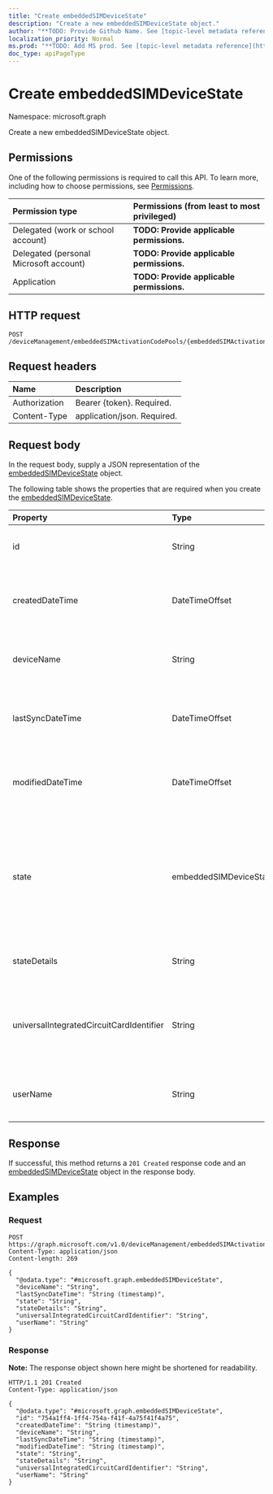 ```yaml
---
title: "Create embeddedSIMDeviceState"
description: "Create a new embeddedSIMDeviceState object."
author: "**TODO: Provide Github Name. See [topic-level metadata reference](https://msgo.azurewebsites.net/add/document/guidelines/metadata.html#topic-level-metadata)**"
localization_priority: Normal
ms.prod: "**TODO: Add MS prod. See [topic-level metadata reference](https://msgo.azurewebsites.net/add/document/guidelines/metadata.html#topic-level-metadata)**"
doc_type: apiPageType
---
```


# Create embeddedSIMDeviceState
Namespace: microsoft.graph



Create a new embeddedSIMDeviceState object.

## Permissions
One of the following permissions is required to call this API. To learn more, including how to choose permissions, see [Permissions](/graph/permissions-reference).

|Permission type|Permissions (from least to most privileged)|
|:---|:---|
|Delegated (work or school account)|**TODO: Provide applicable permissions.**|
|Delegated (personal Microsoft account)|**TODO: Provide applicable permissions.**|
|Application|**TODO: Provide applicable permissions.**|

## HTTP request

<!-- {
  "blockType": "ignored"
}
-->
``` http
POST /deviceManagement/embeddedSIMActivationCodePools/{embeddedSIMActivationCodePoolId}/deviceStates
```

## Request headers
|Name|Description|
|:---|:---|
|Authorization|Bearer {token}. Required.|
|Content-Type|application/json. Required.|

## Request body
In the request body, supply a JSON representation of the [embeddedSIMDeviceState](../resources/embeddedsimdevicestate.md) object.

The following table shows the properties that are required when you create the [embeddedSIMDeviceState](../resources/embeddedsimdevicestate.md).

|Property|Type|Description|
|:---|:---|:---|
|id|String|**TODO: Add Description** Inherited from [entity](../resources/entity.md)|
|createdDateTime|DateTimeOffset|The time the embedded SIM device status was created. Generated service side.|
|deviceName|String|Device name to which the subscription was provisioned e.g. DESKTOP-JOE|
|lastSyncDateTime|DateTimeOffset|The time the embedded SIM device last checked in. Updated service side.|
|modifiedDateTime|DateTimeOffset|The time the embedded SIM device status was last modified. Updated service side.|
|state|embeddedSIMDeviceStateValue|The state of the profile operation applied to the device. Possible values are: `notEvaluated`, `failed`, `installing`, `installed`, `deleting`, `error`, `deleted`, `removedByUser`.|
|stateDetails|String|String description of the provisioning state.|
|universalIntegratedCircuitCardIdentifier|String|The Universal Integrated Circuit Card Identifier (UICCID) identifying the hardware onto which a profile is to be deployed.|
|userName|String|Username which the subscription was provisioned to e.g. joe@contoso.com|



## Response

If successful, this method returns a `201 Created` response code and an [embeddedSIMDeviceState](../resources/embeddedsimdevicestate.md) object in the response body.

## Examples

### Request
<!-- {
  "blockType": "request",
  "name": "create_embeddedsimdevicestate_from_"
}
-->
``` http
POST https://graph.microsoft.com/v1.0/deviceManagement/embeddedSIMActivationCodePools/{embeddedSIMActivationCodePoolId}/deviceStates
Content-Type: application/json
Content-length: 269

{
  "@odata.type": "#microsoft.graph.embeddedSIMDeviceState",
  "deviceName": "String",
  "lastSyncDateTime": "String (timestamp)",
  "state": "String",
  "stateDetails": "String",
  "universalIntegratedCircuitCardIdentifier": "String",
  "userName": "String"
}
```


### Response
**Note:** The response object shown here might be shortened for readability.
<!-- {
  "blockType": "response",
  "truncated": true,
  "@odata.type": "microsoft.graph.embeddedSIMDeviceState"
}
-->
``` http
HTTP/1.1 201 Created
Content-Type: application/json

{
  "@odata.type": "#microsoft.graph.embeddedSIMDeviceState",
  "id": "754a1ff4-1ff4-754a-f41f-4a75f41f4a75",
  "createdDateTime": "String (timestamp)",
  "deviceName": "String",
  "lastSyncDateTime": "String (timestamp)",
  "modifiedDateTime": "String (timestamp)",
  "state": "String",
  "stateDetails": "String",
  "universalIntegratedCircuitCardIdentifier": "String",
  "userName": "String"
}
```

